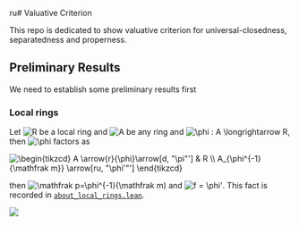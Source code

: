 ru# Valuative Criterion

This repo is dedicated to show valuative criterion for universal-closedness, separatedness and properness.

## Preliminary Results
We need to establish some preliminary results first

### Local rings

Let <img src="https://i.upmath.me/svg/R" alt="R" /> be a local ring and <img src="https://i.upmath.me/svg/A" alt="A" /> be any ring and <img src="https://i.upmath.me/svg/%5Cphi%20%3A%20A%20%5Clongrightarrow%20R" alt="\phi : A \longrightarrow R" />, then <img src="https://i.upmath.me/svg/%5Cphi" alt="\phi" /> factors as

<img src="https://i.upmath.me/svg/%0A%5Cbegin%7Btikzcd%7D%0A%20%20%20A%20%5Carrow%7Br%7D%7B%5Cphi%7D%5Carrow%5Bd%2C%20%22%5Cpi%22'%5D%20%26%20R%20%5C%5C%0AA_%7B%5Cphi%5E%7B-1%7D%7B%5Cmathfrak%20m%7D%7D%20%5Carrow%5Bru%2C%20%22%5Cphi'%22'%5D%0A%5Cend%7Btikzcd%7D%0A" alt="
\begin{tikzcd}
   A \arrow{r}{\phi}\arrow[d, &quot;\pi&quot;'] &amp; R \\
A_{\phi^{-1}{\mathfrak m}} \arrow[ru, &quot;\phi'&quot;']
\end{tikzcd}
" />

then <img src="https://i.upmath.me/svg/%5Cmathfrak%20p%3D%5Cphi%5E%7B-1%7D(%5Cmathfrak%20m)" alt="\mathfrak p=\phi^{-1}(\mathfrak m)" /> and <img src="https://i.upmath.me/svg/f%20%3D%20%5Cphi'" alt="f = \phi'" />. This fact is recorded in [`about_local_rings.lean`](src/about_local_rings.lean#L235).

![](https://img.shields.io/bower/l/mi?style=flat-square)